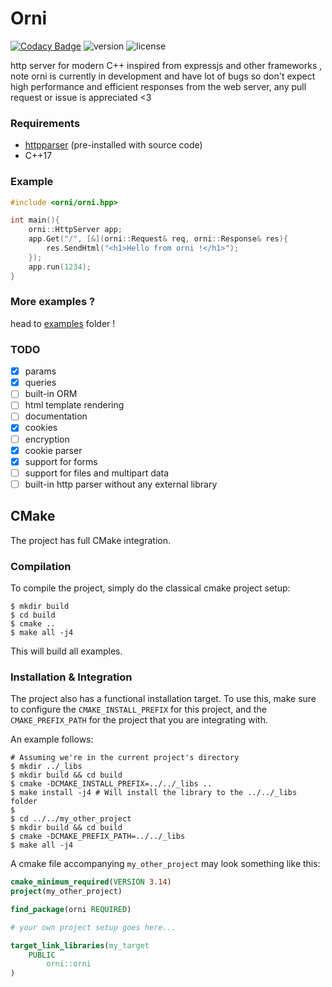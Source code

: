 # Orni

[![Codacy Badge](https://api.codacy.com/project/badge/Grade/2a7358ca0dcc4022a085bc5037cfcea7)](https://app.codacy.com/gh/Dammibruh/orni?utm_source=github.com&utm_medium=referral&utm_content=Dammibruh/orni&utm_campaign=Badge_Grade)
![version](https://img.shields.io/badge/version-v0.2.1--b-red)
![license](https://img.shields.io/badge/license-AGPLv3-blue)

http server for modern C++ inspired from expressjs and other frameworks ,
note orni is currently in development and have lot of bugs so don't expect high performance and efficient responses from the web server, any pull request or issue is appreciated <3
### Requirements
-   [httpparser](https://github.com/nekipelov/httpparser) (pre-installed with source code)
-   C++17

### Example


```cpp
#include <orni/orni.hpp>

int main(){
    orni::HttpServer app;
    app.Get("/", [&](orni::Request& req, orni::Response& res){
        res.SendHtml("<h1>Hello from orni !</h1>");
    });
    app.run(1234);
}
```
### More examples ?
head to [examples](https://github.com/Dammibruh/orni/tree/main/examples) folder ! 

### TODO
-   [x] params
-   [x] queries
-   [ ] built-in ORM
-   [ ] html template rendering
-   [ ] documentation
-   [x] cookies
-   [ ] encryption
-   [x] cookie parser
-   [x] support for forms
-   [ ] support for files and multipart data
-   [ ] built-in http parser without any external library

## CMake

The project has full CMake integration.

### Compilation

To compile the project, simply do the classical cmake project setup:

```shell
$ mkdir build
$ cd build
$ cmake ..
$ make all -j4 
```

This will build all examples.

### Installation & Integration

The project also has a functional installation target. To use this, make sure
to configure the `CMAKE_INSTALL_PREFIX` for this project, and the `CMAKE_PREFIX_PATH`
for the project that you are integrating with.

An example follows:
```shell
# Assuming we're in the current project's directory
$ mkdir ../_libs
$ mkdir build && cd build
$ cmake -DCMAKE_INSTALL_PREFIX=../../_libs ..
$ make install -j4 # Will install the library to the ../../_libs folder
$
$ cd ../../my_other_project
$ mkdir build && cd build
$ cmake -DCMAKE_PREFIX_PATH=../../_libs
$ make all -j4
```

A cmake file accompanying `my_other_project` may look something like this:
```cmake
cmake_minimum_required(VERSION 3.14)
project(my_other_project)

find_package(orni REQUIRED)

# your own project setup goes here...

target_link_libraries(my_target
    PUBLIC
        orni::orni
)
```

